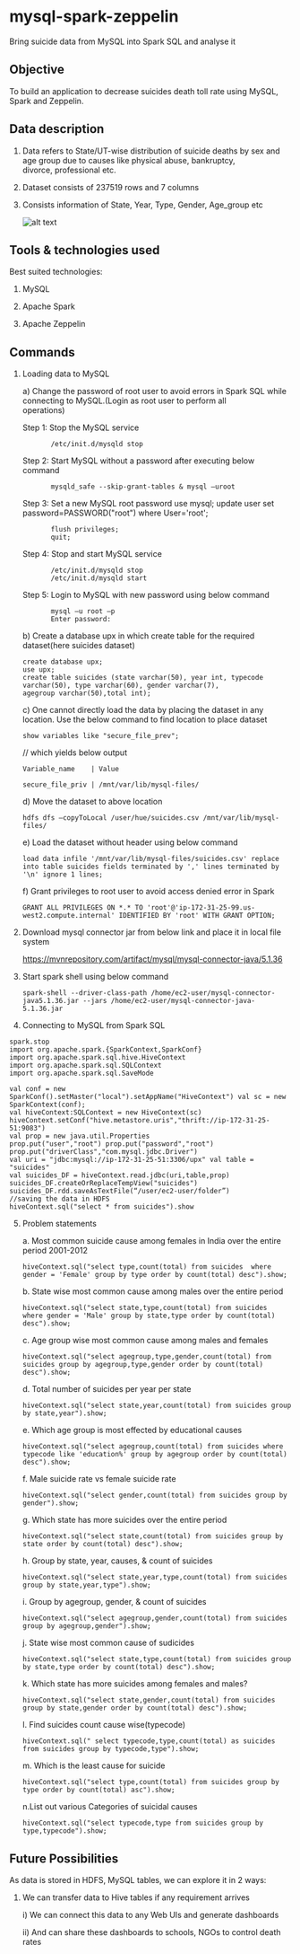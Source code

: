 # mysql-spark-zeppelin
Bring suicide data from MySQL into Spark SQL and analyse it

## Objective

To build an application to decrease suicides death toll rate using MySQL, Spark and Zeppelin.

## Data description

1. Data refers to State/UT-wise distribution of suicide deaths by sex and age group due to causes like physical abuse, bankruptcy,   
   divorce, professional etc.

2. Dataset consists of 237519 rows and 7 columns

3. Consists information of State, Year, Type, Gender, Age_group etc

   ![alt text](images/output1.png)

## Tools & technologies used

Best suited technologies:

1. MySQL

2. Apache Spark

3. Apache Zeppelin

## Commands

1) Loading data to MySQL 

   a) Change the password of root user to avoid errors in Spark SQL while connecting to MySQL.(Login as root user to perform all       
      operations) 
   
      Step 1: Stop the MySQL service 
      
              /etc/init.d/mysqld stop 
      
      Step 2: Start MySQL without a password after executing below command 
      
              mysqld_safe --skip-grant-tables & mysql –uroot
      
      Step 3: Set a new MySQL root password use mysql; update user set password=PASSWORD("root") where User='root'; 
              
              flush privileges; 
              quit;    
      
      Step 4: Stop and start MySQL service 
              
              /etc/init.d/mysqld stop 
              /etc/init.d/mysqld start 
      
      Step 5: Login to MySQL with new password using below command 
              
              mysql –u root –p 
              Enter password: 

   b) Create a database upx in which create table for the required dataset(here suicides dataset) 
      
      ```
      create database upx; 
      use upx; 
      create table suicides (state varchar(50), year int, typecode varchar(50), type varchar(60), gender varchar(7), 
      agegroup varchar(50),total int); 
      ```

   c) One cannot directly load the data by placing the dataset in any location. Use the below command to find location to place dataset 
      
      ```
      show variables like "secure_file_prev"; 
      ```
      // which yields below output 
      
      ```
      Variable_name    | Value                    
      
      secure_file_priv | /mnt/var/lib/mysql-files/ 
      ```
 
   d) Move the dataset to above location 
   
      ```
      hdfs dfs –copyToLocal /user/hue/suicides.csv /mnt/var/lib/mysql-files/
      ```

   e) Load the dataset without header using below command 
   
      ```
      load data infile '/mnt/var/lib/mysql-files/suicides.csv' replace into table suicides fields terminated by ',' lines terminated by       '\n' ignore 1 lines;
      ```

   f) Grant privileges to root user to avoid access denied error in Spark
   
      ```
      GRANT ALL PRIVILEGES ON *.* TO 'root'@'ip-172-31-25-99.us-west2.compute.internal' IDENTIFIED BY 'root' WITH GRANT OPTION;  
      ```

2) Download mysql connector jar from below link and place it in local file system

   https://mvnrepository.com/artifact/mysql/mysql-connector-java/5.1.36  

3) Start spark shell using below command

   ```
   spark-shell --driver-class-path /home/ec2-user/mysql-connector-java5.1.36.jar --jars /home/ec2-user/mysql-connector-java-5.1.36.jar  
   
   ```
4) Connecting to MySQL from Spark SQL

```
spark.stop 
import org.apache.spark.{SparkContext,SparkConf} 
import org.apache.spark.sql.hive.HiveContext
import org.apache.spark.sql.SQLContext 
import org.apache.spark.sql.SaveMode  

val conf = new SparkConf().setMaster("local").setAppName("HiveContext") val sc = new SparkContext(conf); 
val hiveContext:SQLContext = new HiveContext(sc) 
hiveContext.setConf("hive.metastore.uris","thrift://ip-172-31-25-51:9083")  
val prop = new java.util.Properties 
prop.put("user","root") prop.put("password","root")
prop.put("driverClass","com.mysql.jdbc.Driver") 
val uri = "jdbc:mysql://ip-172-31-25-51:3306/upx" val table = "suicides"  
val suicides_DF = hiveContext.read.jdbc(uri,table,prop) 
suicides_DF.createOrReplaceTempView("suicides") 
suicides_DF.rdd.saveAsTextFile(“/user/ec2-user/folder”)            //saving the data in HDFS  
hiveContext.sql("select * from suicides").show
```

5) Problem statements 

   a. Most common suicide cause among females in India over the entire period 2001-2012  

   ```
   hiveContext.sql("select type,count(total) from suicides  where gender = 'Female' group by type order by count(total) desc").show; 
   ```

   b. State wise most common cause among males over the entire period  

   ```
   hiveContext.sql("select state,type,count(total) from suicides  where gender = 'Male' group by state,type order by count(total)  
   desc").show;  
   ```

   c. Age group wise most common cause among males and females  

   ```
   hiveContext.sql("select agegroup,type,gender,count(total) from suicides group by agegroup,type,gender order by count(total) 
   desc").show; 
   ```

   d. Total number of suicides per year per state 
   
   ```
   hiveContext.sql("select state,year,count(total) from suicides group by state,year").show;  
   ```

   e. Which age group is most effected by educational causes
   
   ```
   hiveContext.sql("select agegroup,count(total) from suicides where typecode like 'education%' group by agegroup order by count(total) 
   desc").show;
   ```

   f. Male suicide rate vs female suicide rate  
   
   ```
   hiveContext.sql("select gender,count(total) from suicides group by gender").show;
   ```

   g. Which state has more suicides over the entire period
   
   ```
   hiveContext.sql("select state,count(total) from suicides group by state order by count(total) desc").show; 
   ```

   h. Group by state, year, causes, & count of suicides  
   
   ```
   hiveContext.sql("select state,year,type,count(total) from suicides group by state,year,type").show;
   ```

   i. Group by agegroup, gender, & count of suicides
   
   ```
   hiveContext.sql("select agegroup,gender,count(total) from suicides group by agegroup,gender").show; 
   ```

   j. State wise most common cause of sudicides  
   
   ```
   hiveContext.sql("select state,type,count(total) from suicides group by state,type order by count(total) desc").show; 
   ```

   k. Which state has more suicides among females and males?
   
   ```
   hiveContext.sql("select state,gender,count(total) from suicides group by state,gender order by count(total) desc").show;
   ```

   l. Find suicides count cause wise(typecode)  

   ```
   hiveContext.sql(" select typecode,type,count(total) as suicides  from suicides group by typecode,type").show; 
   ```

   m. Which is the least cause for suicide  

   ```
   hiveContext.sql("select type,count(total) from suicides group by type order by count(total) asc").show; 
   ```

   n.List out various Categories of suicidal causes 
 
   ```
   hiveContext.sql("select typecode,type from suicides group by type,typecode").show;
   ```
  
## Future Possibilities

As data is stored in HDFS, MySQL tables, we can explore it in 2 ways:
 
 1. We can transfer data to Hive tables if any requirement arrives
    
    i) We can connect this data to any Web UIs and generate dashboards
 
    ii) And can share these dashboards to schools, NGOs to control death rates 
